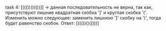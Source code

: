task 4:
[((())()(())]] -> данная последовательность не верна, так как, присутствуют лишние квадратная скобка ']' и круглая скобка '('.
Изменить можно следующее: заменить лишнюю ']' скобку на ')', тогда будет равенство скобок.
Ответ: [((())()(()))]
